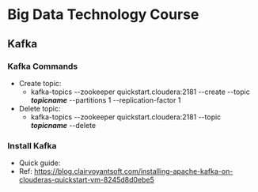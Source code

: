# Big Data Technology Course


## Kafka
### Kafka Commands
- Create topic:
  - kafka-topics --zookeeper quickstart.cloudera:2181 --create --topic ***topicname*** --partitions 1 --replication-factor 1
- Delete topic:
  - kafka-topics --zookeeper quickstart.cloudera:2181 --topic ***topicname*** --delete
### Install Kafka 
- Quick guide: 
- Ref: https://blog.clairvoyantsoft.com/installing-apache-kafka-on-clouderas-quickstart-vm-8245d8d0ebe5
